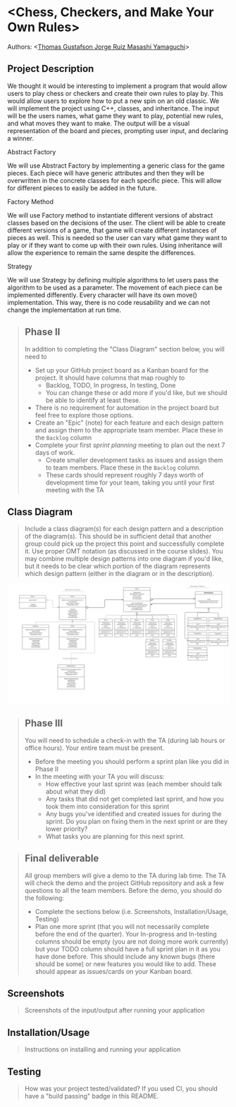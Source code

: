 # \<Chess, Checkers, and Make Your Own Rules\>
 
  Authors: \<[Thomas Gustafson ](https://github.com/tgustafson2)[Jorge Ruiz ](https://github.com/ruiz-jorge)[Masashi Yamaguchi](https://github.com/myama048)\>
 

## Project Description
  We thought it would be interesting to implement a program that would allow users to play chess or checkers and create their own rules to play by.  This would allow users to explore how to put a new spin on an old classic. We will implement the project using C++, classes, and inheritance.  The input will be the users names, what game they want to play, potential new rules, and what moves they want to make. The output will be a visual representation of the board and pieces, prompting user input, and declaring a winner.

  Abstract Factory

  We will use Abstract Factory by implementing a generic class for the game pieces. Each piece will have generic attributes and then they will be overwritten in the concrete classes for each specific piece. This will allow for different pieces to easily be added in the future.

  Factory Method

  We will use Factory method to instantiate different versions of abstract classes based on the decisions of the user.  The client will be able to create different versions of a game, that game will create different instances of pieces as well.  This is needed so the user can vary what game they want to play or if they want to come up with their own rules. Using inheritance will allow the experience to remain the same despite the differences.

  Strategy

  We will use Strategy by defining multiple algorithms to let users pass the algorithm to be used as a parameter. The movement of each piece can be implemented differently. Every character will have its own move() implementation. This way, there is no code reusability and we can not change the implementation at run time.
 > ## Phase II
 > In addition to completing the "Class Diagram" section below, you will need to 
 > * Set up your GitHub project board as a Kanban board for the project. It should have columns that map roughly to 
 >   * Backlog, TODO, In progress, In testing, Done
 >   * You can change these or add more if you'd like, but we should be able to identify at least these.
 > * There is no requirement for automation in the project board but feel free to explore those options.
 > * Create an "Epic" (note) for each feature and each design pattern and assign them to the appropriate team member. Place these in the `Backlog` column
 > * Complete your first *sprint planning* meeting to plan out the next 7 days of work.
 >   * Create smaller development tasks as issues and assign them to team members. Place these in the `Backlog` column.
 >   * These cards should represent roughly 7 days worth of development time for your team, taking you until your first meeting with the TA
## Class Diagram
 > Include a class diagram(s) for each design pattern and a description of the diagram(s). This should be in sufficient detail that another group could pick up the project this point and successfully complete it. Use proper OMT notation (as discussed in the course slides). You may combine multiple design patterns into one diagram if you'd like, but it needs to be clear which portion of the diagram represents which design pattern (either in the diagram or in the description). 
<img src="images/CS100Project.png">


 
 > ## Phase III
 > You will need to schedule a check-in with the TA (during lab hours or office hours). Your entire team must be present. 
 > * Before the meeting you should perform a sprint plan like you did in Phase II
 > * In the meeting with your TA you will discuss: 
 >   - How effective your last sprint was (each member should talk about what they did)
 >   - Any tasks that did not get completed last sprint, and how you took them into consideration for this sprint
 >   - Any bugs you've identified and created issues for during the sprint. Do you plan on fixing them in the next sprint or are they lower priority?
 >   - What tasks you are planning for this next sprint.

 > ## Final deliverable
 > All group members will give a demo to the TA during lab time. The TA will check the demo and the project GitHub repository and ask a few questions to all the team members. 
 > Before the demo, you should do the following:
 > * Complete the sections below (i.e. Screenshots, Installation/Usage, Testing)
 > * Plan one more sprint (that you will not necessarily complete before the end of the quarter). Your In-progress and In-testing columns should be empty (you are not doing more work currently) but your TODO column should have a full sprint plan in it as you have done before. This should include any known bugs (there should be some) or new features you would like to add. These should appear as issues/cards on your Kanban board. 
 ## Screenshots
 > Screenshots of the input/output after running your application
 ## Installation/Usage
 > Instructions on installing and running your application
 ## Testing
 > How was your project tested/validated? If you used CI, you should have a "build passing" badge in this README.
 
